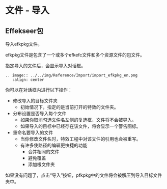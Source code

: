 ﻿# 文件 - 导入

## Effekseer包

导入efkpkg文件。

efkpkg文件是包含了一个或多个efkefc文件和多个资源文件的包文件。

指定导入的文件后，会显示导入对话框。

```eval_rst
.. image:: ../../img/Reference/Import/import_efkpkg_en.png
   :align: center
```

你可以在对话框内进行以下操作：

- 修改导入的目标文件夹
  - 初始情况下，指定的是当前打开的特效的文件夹。
- 分布设置是否导入每个文件
  - 如果你取消勾选文件名左侧的复选框，文件将不会被导入。
  - 如果导入的目标中已经存在该文件，将会显示一个警告图标。
- 重命名要导入的文件
  - 当你修改文件名时，特效工程中对该文件的引用也会被重写。
  - 有许多使路径的编辑更快捷的功能
    - 合并相同的文件
    - 避免覆盖
    - 添加根文件夹

如果没有问题了，点击“导入”按钮，pfkpkg中的文件将会被解压到导入目标文件夹中。
